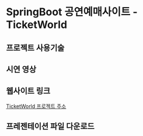 # SpringBoot 공연예매사이트 - TicketWorld
## 프로젝트 사용기술
## 시연 영상
## 웹사이트 링크
[TicketWorld 프로젝트 주소](http://129.154.220.252:8080/TicketWorld/)
## 프레젠테이션 파일 다운로드
